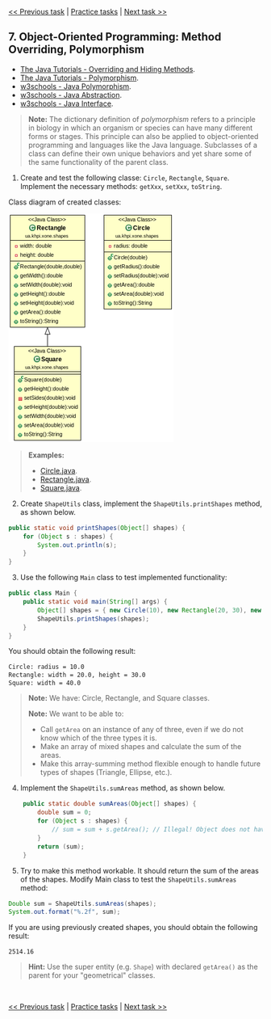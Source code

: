 [<< Previous task](task06.md) | [Practice tasks](readme.md#practice) | [Next task >>](task08.md)

<span id="task_07"></span>
## 7. Object-Oriented Programming: Method Overriding, Polymorphism

- [The Java Tutorials - Overriding and Hiding Methods](https://docs.oracle.com/javase/tutorial/java/IandI/override.html).
- [The Java Tutorials - Polymorphism](https://docs.oracle.com/javase/tutorial/java/IandI/polymorphism.html).
- [w3schools - Java Polymorphism](https://www.w3schools.com/java/java_polymorphism.asp).
- [w3schools - Java Abstraction](https://www.w3schools.com/java/java_abstract.asp).
- [w3schools - Java Interface](https://www.w3schools.com/java/java_interface.asp).

> **Note:** The dictionary definition of *polymorphism* refers to a principle in biology in which an organism or species can have many different forms or stages. This principle can also be applied to object-oriented programming and languages like the Java language. Subclasses of a class can define their own unique behaviors and yet share some of the same functionality of the parent class.

1) Create and test the following classe: `Circle`, `Rectangle`, `Square`. Implement the necessary methods: `getXxx`, `setXxx`, `toString`.

Class diagram of created classes:

![shapes](shapes0/shapes01.png)

> **Examples:**
> - [Circle.java](shapes0/Circle.java).
> - [Rectangle.java](shapes0/Rectangle.java).
> - [Square.java](shapes0/Square.java).

2) Create `ShapeUtils` class, implement the `ShapeUtils.printShapes` method, as shown below.

```java
public static void printShapes(Object[] shapes) {
	for (Object s : shapes) {
		System.out.println(s);
	}
}
```

3) Use the following `Main` class to test implemented functionality:

```java
public class Main {
	public static void main(String[] args) {
		Object[] shapes = { new Circle(10), new Rectangle(20, 30), new Square(40) };
		ShapeUtils.printShapes(shapes);
	}
}
```

You should obtain the following result:

```
Circle: radius = 10.0
Rectangle: width = 20.0, height = 30.0
Square: width = 40.0
```

> **Note:** We have: Circle, Rectangle, and Square classes.
>
> **Note:** We want to be able to:
>
> - Call `getArea` on an instance of any of three, even if we do not know which of the three types it is.
> - Make an array of mixed shapes and calculate the sum of the areas.
> - Make this array-summing method flexible enough to handle future types of shapes (Triangle, Ellipse, etc.).

4) Implement the `ShapeUtils.sumAreas` method, as shown below.

```java
	public static double sumAreas(Object[] shapes) {
		double sum = 0;
		for (Object s : shapes) {
			// sum = sum + s.getArea(); // Illegal! Object does not have getArea
		}
		return (sum);
	}
```

5) Try to make this method workable. It should return the sum of the areas of the shapes. Modify Main class to test the `ShapeUtils.sumAreas` method:

```java
Double sum = ShapeUtils.sumAreas(shapes);
System.out.format("%.2f", sum);
```

If you are using previously created shapes, you should obtain the following result:

```
2514.16
```

> **Hint:** Use the super entity (e.g. `Shape`) with declared `getArea()` as the parent for your "geometrical" classes.

<br>

[<< Previous task](task06.md) | [Practice tasks](readme.md#practice) | [Next task >>](task08.md)

